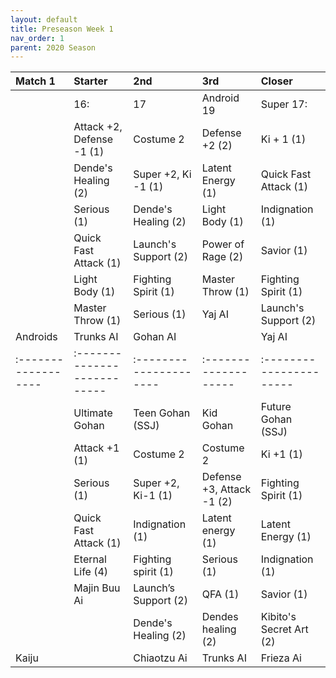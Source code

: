 ```yaml
---
layout: default
title: Preseason Week 1
nav_order: 1
parent: 2020 Season
---
```


|Match 1            | Starter                    | 2nd                   | 3rd                 |Closer                   |
|:------------------| :--------------------------| :---------------------| :-------------------| :---------------------- |
|                   | 16:                        | 17                    | Android 19          | Super 17:               |
|                   | Attack +2, Defense -1 (1)  | Costume 2             | Defense +2 (2)      | Ki + 1 (1)              |
|                   | Dende's Healing (2)        | Super +2, Ki -1 (1)   | Latent Energy (1)   | Quick Fast Attack (1)   |
|                   | Serious (1)                | Dende's Healing (2)   | Light Body (1)      | Indignation (1)         |
|                   | Quick Fast Attack (1)      | Launch's Support (2)  | Power of Rage (2)   | Savior (1)              |
|                   | Light Body (1)             | Fighting Spirit (1)   | Master Throw (1)    | Fighting Spirit (1)     |
|                   | Master Throw (1)           | Serious (1)           | Yaj AI              | Launch's Support (2)    |
|Androids           | Trunks AI                  | Gohan AI              |                     | Yaj AI                  |
|:------------------| :--------------------------| :---------------------| :-------------------| :---------------------- |
|                   | Ultimate Gohan             | Teen Gohan (SSJ)      | Kid Gohan           | Future Gohan (SSJ)      |
|                   | Attack +1 (1)              | Costume 2             | Costume 2           | Ki +1 (1)               |
|                   | Serious (1)                | Super +2, Ki-1 (1)    | Defense +3, Attack -1 (2)| Fighting Spirit (1) |
|                   | Quick Fast Attack (1)      | Indignation (1)       | Latent energy (1)   | Latent Energy (1)       |
|                   | Eternal Life (4)           | Fighting spirit (1)   | Serious (1)         | Indignation (1)         |
|                   | Majin Buu Ai               | Launch’s Support (2)  | QFA (1)             | Savior (1)              |
|                   |                            | Dende's Healing (2)   | Dendes healing (2)  | Kibito's Secret Art (2) |
| Kaiju             |                            | Chiaotzu Ai           | Trunks AI           |  Frieza Ai              |